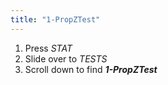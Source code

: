```yaml
---
title: "1-PropZTest"
---
```


1. Press *STAT*
2. Slide over to *TESTS*
3. Scroll down to find ***1-PropZTest***
